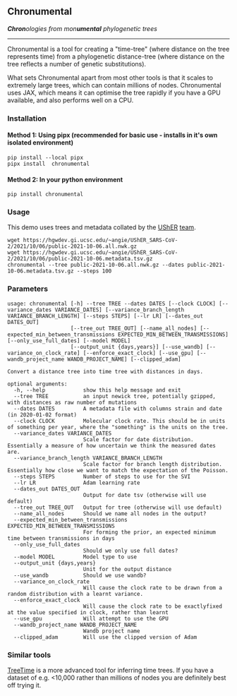## Chronumental
***Chron**&#8203;ologies from mon&#8203;**umental** phylogenetic trees*

<hr>

Chronumental is a tool for creating a "time-tree" (where distance on the tree represents time) from a phylogenetic distance-tree (where distance on the tree reflects a number of genetic substitutions).

What sets Chronumental apart from most other tools is that it scales to extremely large trees, which can contain millions of nodes. Chronumental uses JAX, which means it can optimise the tree rapidly if you have a GPU available, and also performs well on a CPU.

### Installation

#### Method 1: Using pipx (recommended for basic use - installs in it's own isolated environment)
```
pip install --local pipx
pipx install  chronumental
```

#### Method 2: In your python environment
```
pip install chronumental
```

### Usage
This demo uses trees and metadata collated by the [UShER](https://github.com/yatisht/usher) [team](https://hgwdev.gi.ucsc.edu/~angie/UShER_SARS-CoV-2/).
```
wget https://hgwdev.gi.ucsc.edu/~angie/UShER_SARS-CoV-2/2021/10/06/public-2021-10-06.all.nwk.gz
wget https://hgwdev.gi.ucsc.edu/~angie/UShER_SARS-CoV-2/2021/10/06/public-2021-10-06.metadata.tsv.gz
chronumental --tree public-2021-10-06.all.nwk.gz --dates public-2021-10-06.metadata.tsv.gz --steps 100
```

### Parameters
```
usage: chronumental [-h] --tree TREE --dates DATES [--clock CLOCK] [--variance_dates VARIANCE_DATES] [--variance_branch_length VARIANCE_BRANCH_LENGTH] [--steps STEPS] [--lr LR] [--dates_out DATES_OUT]
                    [--tree_out TREE_OUT] [--name_all_nodes] [--expected_min_between_transmissions EXPECTED_MIN_BETWEEN_TRANSMISSIONS] [--only_use_full_dates] [--model MODEL]
                    [--output_unit {days,years}] [--use_wandb] [--variance_on_clock_rate] [--enforce_exact_clock] [--use_gpu] [--wandb_project_name WANDB_PROJECT_NAME] [--clipped_adam]

Convert a distance tree into time tree with distances in days.

optional arguments:
  -h, --help            show this help message and exit
  --tree TREE           an input newick tree, potentially gzipped, with distances as raw number of mutations
  --dates DATES         A metadata file with columns strain and date (in 2020-01-02 format)
  --clock CLOCK         Molecular clock rate. This should be in units of something per year, where the "something" is the units on the tree.
  --variance_dates VARIANCE_DATES
                        Scale factor for date distribution. Essentially a measure of how uncertain we think the measured dates are.
  --variance_branch_length VARIANCE_BRANCH_LENGTH
                        Scale factor for branch length distribution. Essentially how close we want to match the expectation of the Poisson.
  --steps STEPS         Number of steps to use for the SVI
  --lr LR               Adam learning rate
  --dates_out DATES_OUT
                        Output for date tsv (otherwise will use default)
  --tree_out TREE_OUT   Output for tree (otherwise will use default)
  --name_all_nodes      Should we name all nodes in the output?
  --expected_min_between_transmissions EXPECTED_MIN_BETWEEN_TRANSMISSIONS
                        For forming the prior, an expected minimum time between transmissions in days
  --only_use_full_dates
                        Should we only use full dates?
  --model MODEL         Model type to use
  --output_unit {days,years}
                        Unit for the output distance
  --use_wandb           Should we use wandb?
  --variance_on_clock_rate
                        Will cause the clock rate to be drawn from a random distribution with a learnt variance.
  --enforce_exact_clock
                        Will cause the clock rate to be exactlyfixed at the value specified in clock, rather than learnt
  --use_gpu             Will attempt to use the GPU
  --wandb_project_name WANDB_PROJECT_NAME
                        Wandb project name
  --clipped_adam        Will use the clipped version of Adam
```

### Similar tools
[TreeTime](https://github.com/neherlab/treetime) is a more advanced tool for inferring time trees. If you have a dataset of e.g. <10,000 rather than millions of nodes you are definitely best off trying it.
